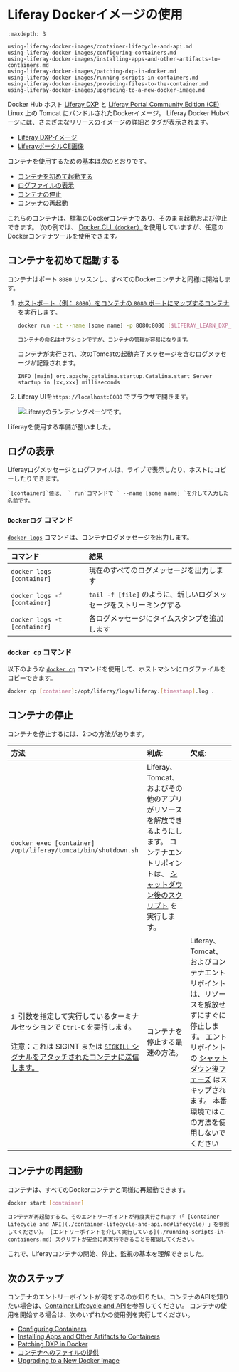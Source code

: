 # Liferay Dockerイメージの使用

```{toctree}
:maxdepth: 3

using-liferay-docker-images/container-lifecycle-and-api.md
using-liferay-docker-images/configuring-containers.md
using-liferay-docker-images/installing-apps-and-other-artifacts-to-containers.md
using-liferay-docker-images/patching-dxp-in-docker.md
using-liferay-docker-images/running-scripts-in-containers.md
using-liferay-docker-images/providing-files-to-the-container.md
using-liferay-docker-images/upgrading-to-a-new-docker-image.md
```

Docker Hub ホスト [Liferay DXP](https://hub.docker.com/r/liferay/dxp) と [Liferay Portal Community Edition (CE)](https://hub.docker.com/r/liferay/portal) Linux 上の Tomcat にバンドルされたDockerイメージ。 Liferay Docker Hubページには、さまざまなリリースのイメージの詳細とタグが表示されます。

* [Liferay DXPイメージ](https://hub.docker.com/r/liferay/dxp)
* [LiferayポータルCE画像](https://hub.docker.com/r/liferay/portal)

コンテナを使用するための基本は次のとおりです。

* [コンテナを初めて起動する](#starting-a-container-for-the-first-time)
* [ログファイルの表示](#viewing-log-files)
* [コンテナの停止](#stopping-a-container)
* [コンテナの再起動](#restarting-a-container)

これらのコンテナは、標準のDockerコンテナであり、そのまま起動および停止できます。 次の例では、 [Docker CLI（`docker`）](https://docs.docker.com/engine/reference/commandline/docker/)を使用していますが、任意のDockerコンテナツールを使用できます。

## コンテナを初めて起動する

コンテナはポート `8080` リッスンし、すべてのDockerコンテナと同様に開始します。

1.  [ホストポート（例： `8080`）をコンテナの `8080` ポートにマップするコンテナ](https://docs.docker.com/engine/reference/commandline/run/) を実行します。

    ``` bash
    docker run -it --name [some name] -p 8080:8080 [$LIFERAY_LEARN_DXP_DOCKER_IMAGE$]
    ```

    ```{note}
    コンテナの命名はオプションですが、コンテナの管理が容易になります。
    ```

    コンテナが実行され、次のTomcatの起動完了メッセージを含むログメッセージが記録されます。
    
        INFO [main] org.apache.catalina.startup.Catalina.start Server startup in [xx,xxx] milliseconds

2.  Liferay UIを`https://localhost:8080` でブラウザで開きます。

    ![Liferayのランディングページです。](./using-liferay-docker-images/images/01.png)

Liferayを使用する準備が整いました。

## ログの表示

Liferayログメッセージとログファイルは、ライブで表示したり、ホストにコピーしたりできます。

```{tip}
`[container]`値は、 ` run`コマンドで ` --name [some name] `を介して入力した名前です。
```

### `Dockerログ` コマンド

[`docker logs`](https://docs.docker.com/engine/reference/commandline/logs/) コマンドは、コンテナログメッセージを出力します。

| コマンド                         | 結果                                         |
|:---------------------------- |:------------------------------------------ |
| `docker logs [container]`    | 現在のすべてのログメッセージを出力します                       |
| `docker logs -f [container]` | `tail -f [file]` のように、新しいログメッセージをストリーミングする |
| `docker logs -t [container]` | 各ログメッセージにタイムスタンプを追加します                     |

### `docker cp` コマンド

以下のような [`docker cp`](https://docs.docker.com/engine/reference/commandline/cp/) コマンドを使用して、ホストマシンにログファイルをコピーできます。

``` bash
docker cp [container]:/opt/liferay/logs/liferay.[timestamp].log .
```

## コンテナの停止

コンテナを停止するには、2つの方法があります。

| 方法                                                                                                                                                                                                        | 利点:                                                                                                                                           | 欠点:                                                                                                                                                                     |
|:--------------------------------------------------------------------------------------------------------------------------------------------------------------------------------------------------------- |:--------------------------------------------------------------------------------------------------------------------------------------------- |:----------------------------------------------------------------------------------------------------------------------------------------------------------------------- |
| `docker exec [container] /opt/liferay/tomcat/bin/shutdown.sh`                                                                                                                                             | Liferay、Tomcat、およびその他のアプリがリソースを解放できるようにします。 コンテナエントリポイントは、 [シャットダウン後のスクリプト](./using-liferay-docker-images/container-lifecycle-and-api.md#post-shutdown-phase-api) を実行します。 |                                                                                                                                                                         |
| `i `引数を指定して実行しているターミナルセッションで `Ctrl-C` を実行します。<br><br>注意：これは SIGINT または [`SIGKILL` シグナルをアタッチされたコンテナに送信します。](https://docs.docker.com/engine/reference/commandline/attach/#extended-description) | コンテナを停止する最速の方法。                                                                                                                               | Liferay、Tomcat、およびコンテナエントリポイントは、リソースを解放せずにすぐに停止します。 エントリポイントの [シャットダウン後フェーズ](./using-liferay-docker-images/container-lifecycle-and-api.md#post-shutdown-phase-api) はスキップされます。 本番環境ではこの方法を使用しないでください |

## コンテナの再起動

コンテナは、すべてのDockerコンテナと同様に再起動できます。

``` bash
docker start [container]
```

```{warning}
コンテナが再起動すると、そのエントリーポイントが再度実行されます（「 [Container Lifecycle and API](./container-lifecycle-and-api.md#lifecycle) 」を参照してください）。 [エントリーポイントを介して実行している](./running-scripts-in-containers.md) スクリプトが安全に再実行できることを確認してください。
```

これで、Liferayコンテナの開始、停止、監視の基本を理解できました。

## 次のステップ

コンテナのエントリーポイントが何をするのか知りたい、コンテナのAPIを知りたい場合は、[Container Lifecycle and API](./using-liferay-docker-images/container-lifecycle-and-api.md)を参照してください。 コンテナの使用を開始する場合は、次のいずれかの使用例を実行してください。

* [Configuring Containers](./using-liferay-docker-images/configuring-containers.md)
* [Installing Apps and Other Artifacts to Containers](./using-liferay-docker-images/installing-apps-and-other-artifacts-to-containers.md)
* [Patching DXP in Docker](./using-liferay-docker-images/patching-dxp-in-docker.md)
* [コンテナへのファイルの提供](./using-liferay-docker-images/providing-files-to-the-container.md)
* [Upgrading to a New Docker Image](./using-liferay-docker-images/upgrading-to-a-new-docker-image.md)